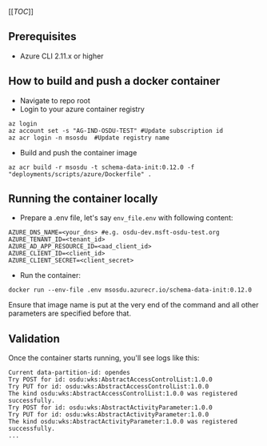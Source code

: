 [[_TOC_]]

## Prerequisites 
- Azure CLI 2.11.x or higher

## How to build and push a docker container
- Navigate to repo root
- Login to your azure container registry
```
az login
az account set -s "AG-IND-OSDU-TEST" #Update subscription id
az acr login -n msosdu  #Update registry name
```
- Build and push the container image
```
az acr build -r msosdu -t schema-data-init:0.12.0 -f "deployments/scripts/azure/Dockerfile" .
```
## Running the container locally
- Prepare a .env file, let's say `env_file.env` with following content:
```
AZURE_DNS_NAME=<your_dns> #e.g. osdu-dev.msft-osdu-test.org
AZURE_TENANT_ID=<tenant_id>
AZURE_AD_APP_RESOURCE_ID=<aad_client_id>
AZURE_CLIENT_ID=<client_id>
AZURE_CLIENT_SECRET=<client_secret>
```
- Run the container:
```
docker run --env-file .env msosdu.azurecr.io/schema-data-init:0.12.0
```
Ensure that image name is put at the very end of the command and all other parameters are specified before that.

## Validation
Once the container starts running, you'll see logs like this:
```
Current data-partition-id: opendes
Try POST for id: osdu:wks:AbstractAccessControlList:1.0.0
Try PUT for id: osdu:wks:AbstractAccessControlList:1.0.0
The kind osdu:wks:AbstractAccessControlList:1.0.0 was registered successfully.
Try POST for id: osdu:wks:AbstractActivityParameter:1.0.0
Try PUT for id: osdu:wks:AbstractActivityParameter:1.0.0
The kind osdu:wks:AbstractActivityParameter:1.0.0 was registered successfully.
...
```